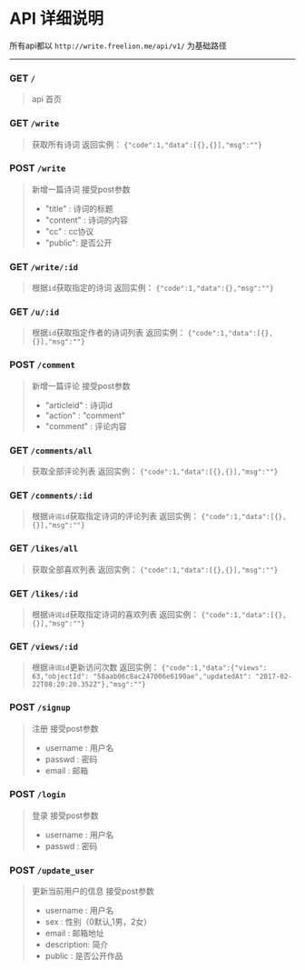 # **API 详细说明**

所有api都以  `http://write.freelion.me/api/v1/` 为基础路径

---

### GET `/` 

> api 首页

### GET `/write` 

> 获取所有诗词
> 返回实例： `{"code":1,"data":[{},{}],"msg":""}`

### POST `/write` 

> 新增一篇诗词
> 接受post参数
> 
> * "title" : 诗词的标题
> * "content" : 诗词的内容
> * "cc" : cc协议
> * "public": 是否公开

### GET `/write/:id` 

> 根据`id`获取指定的诗词
> 返回实例： `{"code":1,"data":{},"msg":""}`

### GET `/u/:id` 

> 根据`id`获取指定作者的诗词列表
> 返回实例： `{"code":1,"data":[{},{}],"msg":""}`

### POST `/comment` 

> 新增一篇评论
> 接受post参数
> 
>* "articleid" : 诗词id
>* "action" : "comment"
>* "comment" : 评论内容

### GET `/comments/all` 

> 获取全部评论列表
> 返回实例： `{"code":1,"data":[{},{}],"msg":""}`

### GET `/comments/:id` 

> 根据`诗词id`获取指定诗词的评论列表
> 返回实例： `{"code":1,"data":[{},{}],"msg":""}`

### GET `/likes/all` 

> 获取全部喜欢列表
> 返回实例： `{"code":1,"data":[{},{}],"msg":""}`

### GET `/likes/:id` 

> 根据`诗词id`获取指定诗词的喜欢列表
> 返回实例： `{"code":1,"data":[{},{}],"msg":""}`

### GET `/views/:id` 

> 根据`诗词id`更新访问次数
> 返回实例： `{"code":1,"data":{"views": 63,"objectId": "58aab06c8ac247006e6190ae","updatedAt": "2017-02-22T08:20:20.352Z"},"msg":""}`


### POST `/signup` 

> 注册
> 接受post参数
> 
>* username : 用户名
>* passwd : 密码
>* email : 邮箱

### POST `/login` 

> 登录
> 接受post参数
> 
>* username : 用户名
>* passwd : 密码

### POST `/update_user` 

> 更新当前用户的信息
> 接受post参数
> 
>* username : 用户名
>* sex : 性别（0默认,1男，2女）
>* email : 邮箱地址
>* description: 简介
>* public : 是否公开作品

